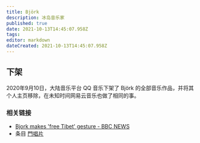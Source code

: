 ```yaml
---
title: Björk
description: 冰岛音乐家
published: true
date: 2021-10-13T14:45:07.958Z
tags: 
editor: markdown
dateCreated: 2021-10-13T14:45:07.958Z
---
```


## 下架

2020年9月10日，大陆音乐平台 QQ 音乐下架了 Björk 的全部音乐作品，并将其个人主页移除，在未知时间网易云音乐也做了相同的事。

### 相关链接

+ [Bjork makes 'free Tibet' gesture - BBC NEWS](https://web.archive.org/web/20210814182028/http://news.bbc.co.uk/2/hi/asia-pacific/7276891.stm)
+ 条目 [門唱片](../company/門唱片.md)

